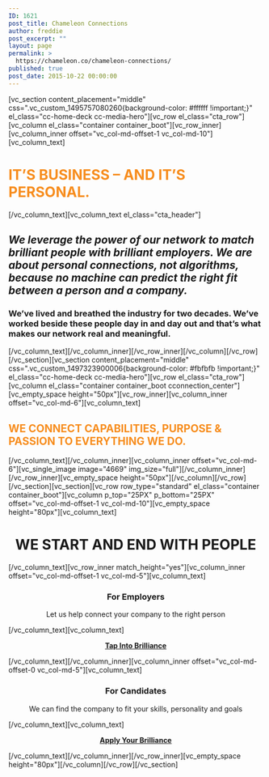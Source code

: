 ```yaml
---
ID: 1621
post_title: Chameleon Connections
author: freddie
post_excerpt: ""
layout: page
permalink: >
  https://chameleon.co/chameleon-connections/
published: true
post_date: 2015-10-22 00:00:00
---
```

[vc_section content_placement="middle" css=".vc_custom_1495757080260{background-color: #ffffff !important;}" el_class="cc-home-deck cc-media-hero"][vc_row el_class="cta_row"][vc_column el_class="container container_boot"][vc_row_inner][vc_column_inner offset="vc_col-md-offset-1 vc_col-md-10"][vc_column_text]
<h1 class="connection_h1"><span style="color: #f78d1e;"><strong>IT’S BUSINESS – AND IT’S PERSONAL.</strong></span></h1>
[/vc_column_text][vc_column_text el_class="cta_header"]
<h2 class="padded-multiline h2"><em>We leverage the power of our network to match brilliant people with brilliant employers. We are about personal connections, not algorithms, because no machine can predict the right fit between a person and a company. </em></h2>
<h3>We’ve lived and breathed the industry for two decades. We’ve worked beside these people day in and day out and that’s what makes our network real and meaningful.</h3>
[/vc_column_text][/vc_column_inner][/vc_row_inner][/vc_column][/vc_row][/vc_section][vc_section content_placement="middle" css=".vc_custom_1497323900006{background-color: #fbfbfb !important;}" el_class="cc-home-deck cc-media-hero"][vc_row el_class="cta_row"][vc_column el_class="container container_boot cconnection_center"][vc_empty_space height="50px"][vc_row_inner][vc_column_inner offset="vc_col-md-6"][vc_column_text]
<h2 class="connection_h1"><span style="color: #f78d1e;"><strong>WE CONNECT CAPABILITIES, PURPOSE &amp; PASSION TO EVERYTHING WE DO.</strong></span></h2>
[/vc_column_text][/vc_column_inner][vc_column_inner offset="vc_col-md-6"][vc_single_image image="4669" img_size="full"][/vc_column_inner][/vc_row_inner][vc_empty_space height="50px"][/vc_column][/vc_row][/vc_section][vc_section][vc_row row_type="standard" el_class="container container_boot"][vc_column p_top="25PX" p_bottom="25PX" offset="vc_col-md-offset-1 vc_col-md-10"][vc_empty_space height="80px"][vc_column_text]
<h1 style="text-align: center;"><strong>WE START AND END WITH PEOPLE</strong></h1>
[/vc_column_text][vc_row_inner match_height="yes"][vc_column_inner offset="vc_col-md-offset-1 vc_col-md-5"][vc_column_text]
<h3 style="text-align: center;">For Employers</h3>
<p style="text-align: center;">Let us help connect your company to the right person</p>
[/vc_column_text][vc_column_text]
<p style="text-align: center;"><strong><a href="https://chameleonconnections.com/talent-acquisition/">Tap Into Brilliance</a></strong></p>
[/vc_column_text][/vc_column_inner][vc_column_inner offset="vc_col-md-offset-0 vc_col-md-5"][vc_column_text]
<h3 style="text-align: center;">For Candidates</h3>
<p style="text-align: center;">We can find the company to fit your skills, personality and goals</p>
[/vc_column_text][vc_column_text]
<p style="text-align: center;"><strong><a href="https://chameleonconnections.com/candidate-application/">Apply Your Brilliance</a></strong></p>
[/vc_column_text][/vc_column_inner][/vc_row_inner][vc_empty_space height="80px"][/vc_column][/vc_row][/vc_section]